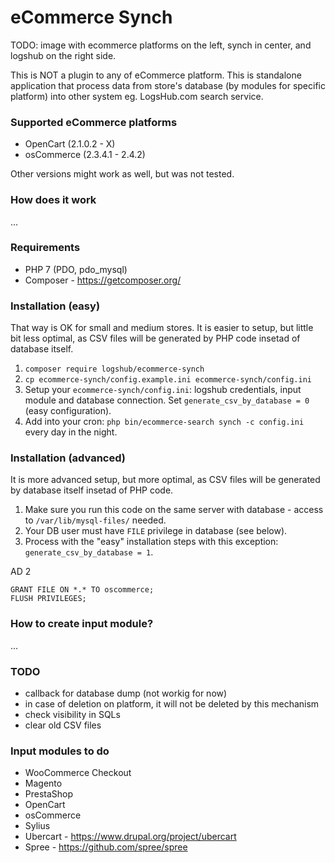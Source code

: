 # eCommerce Synch

TODO: image with ecommerce platforms on the left, synch in center, and logshub on the right side.

This is NOT a plugin to any of eCommerce platform. This is standalone application
that process data from store's database (by modules for specific platform) into
other system eg. LogsHub.com search service.

### Supported eCommerce platforms

* OpenCart (2.1.0.2 - X)
* osCommerce (2.3.4.1 - 2.4.2)

Other versions might work as well, but was not tested.

### How does it work

...

### Requirements

* PHP 7 (PDO, pdo_mysql)
* Composer - https://getcomposer.org/

### Installation (easy)

That way is OK for small and medium stores.
It is easier to setup, but little bit less optimal,
as CSV files will be generated by PHP code insetad of database itself.

1. `composer require logshub/ecommerce-synch`
2. `cp ecommerce-synch/config.example.ini ecommerce-synch/config.ini`
3. Setup your `ecommerce-synch/config.ini`: logshub credentials, input module and database connection. Set `generate_csv_by_database = 0` (easy configuration).
4. Add into your cron: `php bin/ecommerce-search synch -c config.ini` every day in the night.

### Installation (advanced)

It is more advanced setup, but more optimal,
as CSV files will be generated by database itself insetad of PHP code.

1. Make sure you run this code on the same server with database - access to `/var/lib/mysql-files/` needed.
2. Your DB user must have `FILE` privilege in database (see below).
3. Process with the "easy" installation steps with this exception: `generate_csv_by_database = 1`.

AD 2

```
GRANT FILE ON *.* TO oscommerce;
FLUSH PRIVILEGES;
```

### How to create input module?

...

### TODO

* callback for database dump (not workig for now)
* in case of deletion on platform, it will not be deleted by this mechanism
* check visibility in SQLs
* clear old CSV files

### Input modules to do

* WooCommerce Checkout
* Magento
* PrestaShop
* OpenCart
* osCommerce
* Sylius
* Ubercart - https://www.drupal.org/project/ubercart 
* Spree - https://github.com/spree/spree
